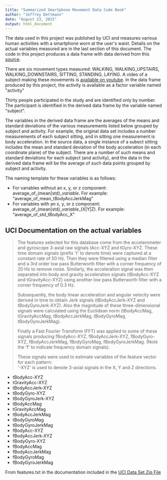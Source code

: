 ```yaml
---
title: "Summarized Smartphone Movement Data Code Book"
author: "Jeffrey Dettmann"
date: "August 23, 2015"
output: html_document
---
```


The data used in this project was published by UCI and measures various human activities with a smartphone worn at the user's waist. Details on the actual variables measured are in the last section of this document. The code in this project produces a data frame with data derived from this [source](https://d396qusza40orc.cloudfront.net/getdata%2Fprojectfiles%2FUCI%20HAR%20Dataset.zip).

There are six movement types measured: WALKING, WALKING\_UPSTAIRS, WALKING\_DOWNSTAIRS, SITTING, STANDING, LAYING. A video of a subject making these movements is [available on youtube](http://www.youtube.com/watch?v=XOEN9W05_4A). In the data frame produced by this project, the activity is available as a factor variable named "activity"

Thirty people participated in the study and are identified only by number. The participant is identified in the derived data frame by the variable named "subject".

The variables in the derived data frame are the averages of the means and standard deviations of the various measurements listed below grouped by subject and activity. For example, the original data set includes a number measurements of each subject sitting, and in sitting one measurement is body acceleration. In the source data, a single instance of a subect sitting includes the mean and standard deviation of the body acceleration (in each coordinate plane) of the subject. There are a number of such means and standard deviations for each subject (and activity), and the data in the derived data frame will be the average of such data points grouped by subject and activity.

The naming template for these variables is as follows:
* For variables without an x, y, or z component: average\_of\_(mean|std)\__variable_. For example: "average\_of\_mean_tBodyAccJerkMag"
* For variables with an x, y, or z component: average\_of\_(mean|std)\__variable_\_(X|Y|Z). For example: "average\_of\_std_tBodyAcc_X"

## UCI Documentation on the actual variables
> The features selected for this database come from the accelerometer and gyroscope 3-axial raw signals tAcc-XYZ and tGyro-XYZ. These time domain signals (prefix 't' to denote time) were captured at a constant rate of 50 Hz. Then they were filtered using a median filter and a 3rd order low pass Butterworth filter with a corner frequency of 20 Hz to remove noise. Similarly, the acceleration signal was then separated into body and gravity acceleration signals (tBodyAcc-XYZ and tGravityAcc-XYZ) using another low pass Butterworth filter with a corner frequency of 0.3 Hz. 
> 
> Subsequently, the body linear acceleration and angular velocity were derived in time to obtain Jerk signals (tBodyAccJerk-XYZ and tBodyGyroJerk-XYZ). Also the magnitude of these three-dimensional signals were calculated using the Euclidean norm (tBodyAccMag, tGravityAccMag, tBodyAccJerkMag, tBodyGyroMag, tBodyGyroJerkMag). 
> 
> Finally a Fast Fourier Transform (FFT) was applied to some of these signals producing fBodyAcc-XYZ, fBodyAccJerk-XYZ, fBodyGyro-XYZ, fBodyAccJerkMag, fBodyGyroMag, fBodyGyroJerkMag. (Note the 'f' to indicate frequency domain signals). 
> 
> These signals were used to estimate variables of the feature vector for each pattern:  
> '-XYZ' is used to denote 3-axial signals in the X, Y and Z directions.
> 
* tBodyAcc-XYZ
* tGravityAcc-XYZ
* tBodyAccJerk-XYZ
* tBodyGyro-XYZ
* tBodyGyroJerk-XYZ
* tBodyAccMag
* tGravityAccMag
* tBodyAccJerkMag
* tBodyGyroMag
* tBodyGyroJerkMag
* fBodyAcc-XYZ
* fBodyAccJerk-XYZ
* fBodyGyro-XYZ
* fBodyAccMag
* fBodyAccJerkMag
* fBodyGyroMag
* fBodyGyroJerkMag

From features.txt in the documentation included in the [UCI Data Set Zip File](https://d396qusza40orc.cloudfront.net/getdata%2Fprojectfiles%2FUCI%20HAR%20Dataset.zip)